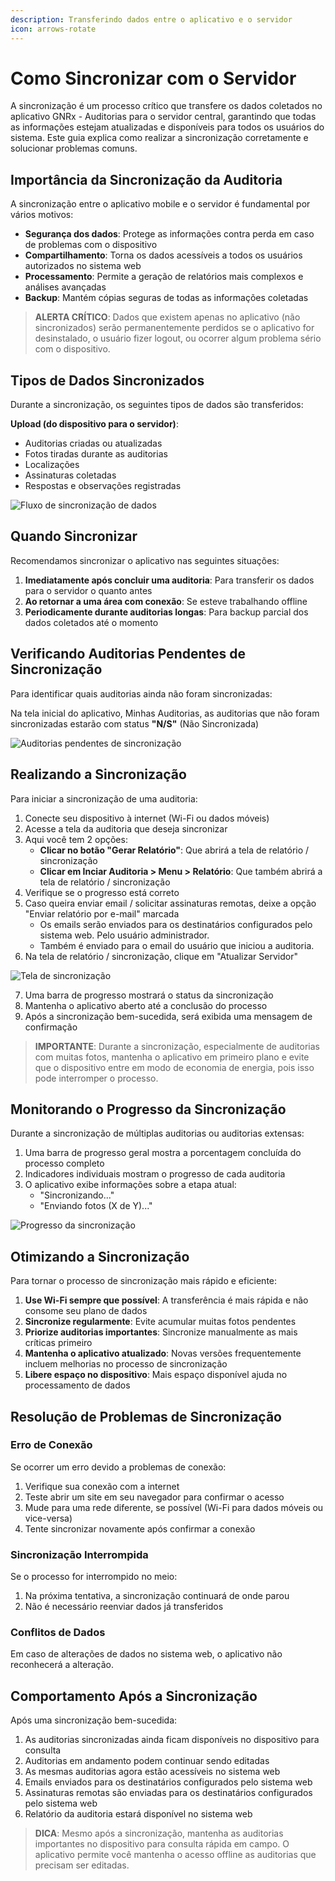 ```yaml
---
description: Transferindo dados entre o aplicativo e o servidor
icon: arrows-rotate
---
```


# Como Sincronizar com o Servidor

A sincronização é um processo crítico que transfere os dados coletados no aplicativo GNRx - Auditorias para o servidor central, garantindo que todas as informações estejam atualizadas e disponíveis para todos os usuários do sistema. Este guia explica como realizar a sincronização corretamente e solucionar problemas comuns.

## Importância da Sincronização da Auditoria

A sincronização entre o aplicativo mobile e o servidor é fundamental por vários motivos:

* **Segurança dos dados**: Protege as informações contra perda em caso de problemas com o dispositivo
* **Compartilhamento**: Torna os dados acessíveis a todos os usuários autorizados no sistema web
* **Processamento**: Permite a geração de relatórios mais complexos e análises avançadas
* **Backup**: Mantém cópias seguras de todas as informações coletadas

> **ALERTA CRÍTICO**: Dados que existem apenas no aplicativo (não sincronizados) serão permanentemente perdidos se o aplicativo for desinstalado, o usuário fizer logout, ou ocorrer algum problema sério com o dispositivo.

## Tipos de Dados Sincronizados

Durante a sincronização, os seguintes tipos de dados são transferidos:

**Upload (do dispositivo para o servidor)**:

* Auditorias criadas ou atualizadas
* Fotos tiradas durante as auditorias
* Localizações
* Assinaturas coletadas
* Respostas e observações registradas

![Fluxo de sincronização de dados](<../.gitbook/assets/Design sem nome (35).png>)

## Quando Sincronizar

Recomendamos sincronizar o aplicativo nas seguintes situações:

1. **Imediatamente após concluir uma auditoria**: Para transferir os dados para o servidor o quanto antes
2. **Ao retornar a uma área com conexão**: Se esteve trabalhando offline
3. **Periodicamente durante auditorias longas**: Para backup parcial dos dados coletados até o momento

## Verificando Auditorias Pendentes de Sincronização

Para identificar quais auditorias ainda não foram sincronizadas:

Na tela inicial do aplicativo, Minhas Auditorias, as auditorias que não foram sincronizadas estarão com status **"N/S"** (Não Sincronizada)

![Auditorias pendentes de sincronização](../.gitbook/assets/nao-sincronizada.png)

## Realizando a Sincronização

Para iniciar a sincronização de uma auditoria:

1. Conecte seu dispositivo à internet (Wi-Fi ou dados móveis)
2. Acesse a tela da auditoria que deseja sincronizar
3. Aqui você tem 2 opções:
   * **Clicar no botão "Gerar Relatório"**: Que abrirá a tela de relatório / sincronização
   * **Clicar em Inciar Auditoria > Menu > Relatório**: Que também abrirá a tela de relatório / sincronização
4. Verifique se o progresso está correto
5. Caso queira enviar email / solicitar assinaturas remotas, deixe a opção "Enviar relatório por e-mail" marcada
   * Os emails serão enviados para os destinatários configurados pelo sistema web. Pelo usuário administrador.
   * Também é enviado para o email do usuário que iniciou a auditoria.
6. Na tela de relatório / sincronização, clique em "Atualizar Servidor"

![Tela de sincronização](../.gitbook/assets/tela-sincronizacao.png)

7. Uma barra de progresso mostrará o status da sincronização
8. Mantenha o aplicativo aberto até a conclusão do processo
9. Após a sincronização bem-sucedida, será exibida uma mensagem de confirmação

> **IMPORTANTE**: Durante a sincronização, especialmente de auditorias com muitas fotos, mantenha o aplicativo em primeiro plano e evite que o dispositivo entre em modo de economia de energia, pois isso pode interromper o processo.

## Monitorando o Progresso da Sincronização

Durante a sincronização de múltiplas auditorias ou auditorias extensas:

1. Uma barra de progresso geral mostra a porcentagem concluída do processo completo
2. Indicadores individuais mostram o progresso de cada auditoria
3. O aplicativo exibe informações sobre a etapa atual:
   * "Sincronizando..."
   * "Enviando fotos (X de Y)..."

![Progresso da sincronização](../.gitbook/assets/sync.png)

## Otimizando a Sincronização

Para tornar o processo de sincronização mais rápido e eficiente:

1. **Use Wi-Fi sempre que possível**: A transferência é mais rápida e não consome seu plano de dados
2. **Sincronize regularmente**: Evite acumular muitas fotos pendentes
3. **Priorize auditorias importantes**: Sincronize manualmente as mais críticas primeiro
4. **Mantenha o aplicativo atualizado**: Novas versões frequentemente incluem melhorias no processo de sincronização
5. **Libere espaço no dispositivo**: Mais espaço disponível ajuda no processamento de dados

## Resolução de Problemas de Sincronização

### Erro de Conexão

Se ocorrer um erro devido a problemas de conexão:

1. Verifique sua conexão com a internet
2. Teste abrir um site em seu navegador para confirmar o acesso
3. Mude para uma rede diferente, se possível (Wi-Fi para dados móveis ou vice-versa)
4. Tente sincronizar novamente após confirmar a conexão

### Sincronização Interrompida

Se o processo for interrompido no meio:

1. Na próxima tentativa, a sincronização continuará de onde parou
2. Não é necessário reenviar dados já transferidos

### Conflitos de Dados

Em caso de alterações de dados no sistema web, o aplicativo não reconhecerá a alteração.

## Comportamento Após a Sincronização

Após uma sincronização bem-sucedida:

1. As auditorias sincronizadas ainda ficam disponíveis no dispositivo para consulta
2. Auditorias em andamento podem continuar sendo editadas
3. As mesmas auditorias agora estão acessíveis no sistema web
4. Emails enviados para os destinatários configurados pelo sistema web
5. Assinaturas remotas são enviadas para os destinatários configurados pelo sistema web
6. Relatório da auditoria estará disponível no sistema web

> **DICA**: Mesmo após a sincronização, mantenha as auditorias importantes no dispositivo para consulta rápida em campo. O aplicativo permite você mantenha o acesso offline as auditorias que precisam ser editadas.
